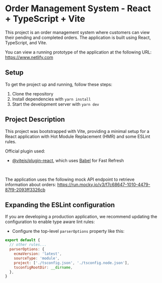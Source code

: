 # Order Management System - React + TypeScript + Vite

This project is an order management system where customers can view their pending and completed orders. The application is built using React, TypeScript, and Vite.

You can view a running prototype of the application at the following URL: https://www.netlify.com

## Setup

To get the project up and running, follow these steps:

1. Clone the repository
2. Install dependencies with `yarn install`
3. Start the development server with `yarn dev`

## Project Description

This project was bootstrapped with Vite, providing a minimal setup for a React application with Hot Module Replacement (HMR) and some ESLint rules.

Official plugin used:

- [@vitejs/plugin-react](https://github.com/vitejs/vite-plugin-react/blob/main/packages/plugin-react/README.md), which uses [Babel](https://babeljs.io/) for Fast Refresh  

<br />

The application uses the following mock API endpoint to retrieve information about orders: https://run.mocky.io/v3/f7c68647-1010-4479-87f9-2093ff3326cb

## Expanding the ESLint configuration

If you are developing a production application, we recommend updating the configuration to enable type aware lint rules:

- Configure the top-level `parserOptions` property like this:

```js
export default {
  // other rules...
  parserOptions: {
    ecmaVersion: 'latest',
    sourceType: 'module',
    project: ['./tsconfig.json', './tsconfig.node.json'],
    tsconfigRootDir: __dirname,
  },
}
